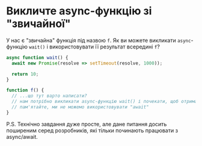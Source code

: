
# Викличте async-функцію зі "звичайної"

У нас є "звичайна" функція під назвою `f`. Як ви можете викликати `async`-функцію `wait()` і використовувати її результат всередині `f`?

```js
async function wait() {
  await new Promise(resolve => setTimeout(resolve, 1000));

  return 10;
}

function f() {
  // ...що тут варто написати?
  // нам потрібно викликати async-функцію wait() і почекати, щоб отримати 10
  // пам'ятайте, ми не можемо використовувати "await"
}
```

P.S. Технічно завдання дуже просте, але дане питання досить поширеним серед розробників, які тільки починають працювати з async/await.
